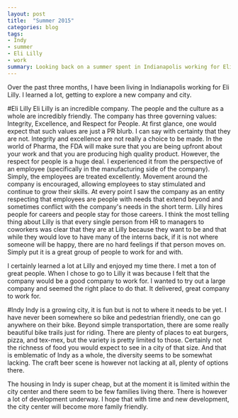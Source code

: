 ```yaml
---
layout: post
title:  "Summer 2015"
categories: blog
tags:
- Indy
- summer
- Eli Lilly
- work
summary: Looking back on a summer spent in Indianapolis working for Eli Lilly
---
```

Over the past three months, I have been living in Indianapolis working for Eli Lilly. I learned a lot, getting to explore a new company and city.

#Eli Lilly
Eli Lilly is an incredible company. The people and the culture as a whole are incredibly friendly. The company has three governing values: Integrity, Excellence, and Respect for People. At first glance, one would expect that such values are just a PR blurb. I can say with certainty that they are not. Integrity and excellence are not really a choice to be made. In the world of Pharma, the FDA will make sure that you are being upfront about your work and that you are producing high quality product. However, the respect for people is a huge deal. I experienced it from the perspective of an employee (specifically in the manufacturing side of the company). Simply, the employees are treated excellently. Movement around the company is encouraged, allowing employees to stay stimulated and continue to grow their skills. At every point I saw the company as an entity respecting that employees are people with needs that extend beyond and sometimes conflict with the company's needs in the short term. Lilly hires people for careers and people stay for those careers. I think the most telling thing about Lilly is that every single person from HR to managers to coworkers was clear that they are at Lilly because they want to be and that while they would love to have many of the interns back, if it is not where someone will be happy, there are no hard feelings if that person moves on. Simply put it is a great group of people to work for and with.

I certainly learned a lot at Lilly and enjoyed my time there. I met a ton of great people. When I chose to go to Lilly it was because I felt that the company would be a good company to work for. I wanted to try out a large company and seemed the right place to do that. It delivered, great company to work for.

#Indy
Indy is a growing city, it is fun but is not to where it needs to be yet. I have never been somewhere so bike and pedestrian friendly, one can go anywhere on their bike. Beyond simple transportation, there are some really beautiful bike trails just for riding. There are plenty of places to eat burgers, pizza, and tex-mex, but the variety is pretty limited to those. Certainly not the richness of food you would expect to see in a city of that size. And that is emblematic of Indy as a whole, the diversity seems to be somewhat lacking. The craft beer scene is however not lacking at all, plenty of options there.

The housing in Indy is super cheap, but at the moment it is limited within the city center and there seem to be few families living there. There is however a lot of development underway. I hope that with time and new development, the city center will become more family friendly.
